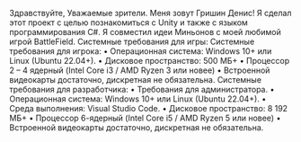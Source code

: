 Здравствуйте, Уважаемые зрители. Меня зовут Гришин Денис! Я сделал этот проект с целью познакомиться с Unity и также с языком программирования С#. Я совместил идеи Миньонов с моей любимой игрой BattleField.
Системные требования для игры:
Системные требования для игрока:
•	Операционная система: Windows 10+ или Linux (Ubuntu 22.04+).
•	Дисковое пространство: 500 МБ+ 
•	Процессор 2 – 4 ядерный (Intel Core i3 / AMD Ryzen 3 или новее)
•	Встроенной видеокарты достаточно, дискретная не обязательна.
Системные требования для разработчика:
•	Требования для администратора.
•	Операционная система: Windows 10+ или Linux (Ubuntu 22.04+).
•	Среда выполнения: Visual Studio Code.
•	Дисковое пространство: 8 192 МБ+ 
•	Процессор 6-ядерный (Intel Core i5 / AMD Ryzen 5 или новее)
•	Встроенной видеокарты достаточно, дискретная не обязательна.
